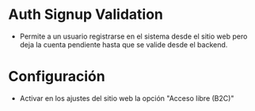 Auth Signup Validation
======================

- Permite a un usuario registrarse en el sistema desde el sitio web pero deja la cuenta pendiente hasta que se valide desde el backend.

Configuración
=============

- Activar en los ajustes del sitio web la opción "Acceso libre (B2C)"

